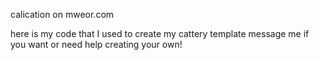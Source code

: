 calication on mweor.com

here is my code that I used to create my cattery template
message me if you want or need help creating your own!
